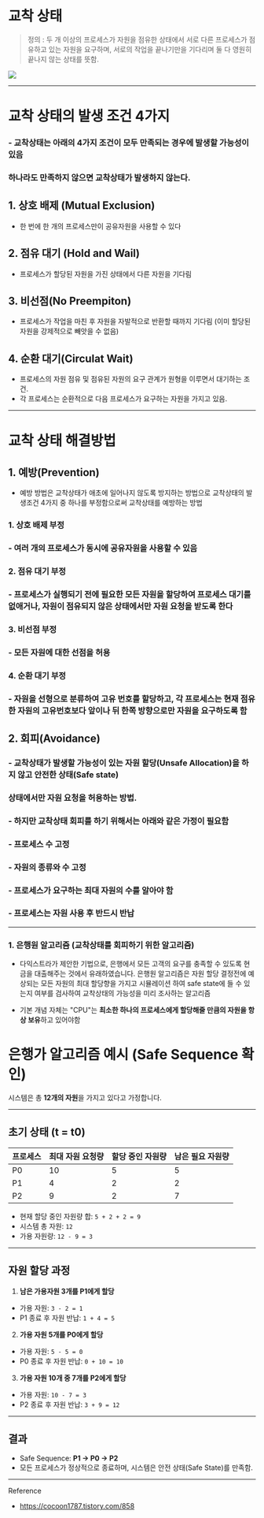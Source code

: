 # 교착 상태

> 정의 : 두 개 이상의 프로세스가 자원을 점유한 상태에서 서로 다른 프로세스가
점유하고 있는 자원을 요구하며, 서로의 작업을 끝나기만을 기다리며 둘 다 영원히 끝나지 않는 상태를 뜻함.

![](https://img1.daumcdn.net/thumb/R1280x0/?scode=mtistory2&fname=https%3A%2F%2Fblog.kakaocdn.net%2Fdna%2FxVu3c%2FbtrEc3xU5u8%2FAAAAAAAAAAAAAAAAAAAAAF2NI_OBgM0m0UNVJD-5B21dc_sn7vpnseA8v6BW8Olc%2Fimg.png%3Fcredential%3DyqXZFxpELC7KVnFOS48ylbz2pIh7yKj8%26expires%3D1756652399%26allow_ip%3D%26allow_referer%3D%26signature%3Dx%252Fgb3YVEPJdWpEn2ZYg2pVPrbXE%253D)

---

# 교착 상태의 발생 조건 4가지

### - 교착상태는 아래의 4가지 조건이 모두 만족되는 경우에 발생할 가능성이 있음
### 하나라도 만족하지 않으면 교착상태가 발생하지 않는다.

## 1. 상호 배제 (Mutual Exclusion)
- 한 번에 한 개의 프로세스만이 공유자원을 사용할 수 있다

## 2. 점유 대기 (Hold and Wail)
- 프로세스가 할당된 자원을 가진 상태에서 다른 자원을 기다림

## 3. 비선점(No Preempiton)
- 프로세스가 작업을 마친 후 자원을 자발적으로 반환할 때까지 기다림
  (이미 할당된 자원을 강제적으로 빼앗을 수 없음)

## 4. 순환 대기(Circulat Wait)
- 프로세스의 자원 점유 및 점유된 자원의 요구 관계가 원형을 이루면서 대기하는 조건.
- 각 프로세스는 순환적으로 다음 프로세스가 요구하는 자원을 가지고 있음.

---

# 교착 상태 해결방법

## 1. 예방(Prevention)
- 예방 방법은 교착상태가 애초에 일어나지 않도록 방지하는 방법으로 교착상태의 발생조건 4가지 중 하나를 부정함으로써 교착상태를 예방하는 방법

### 1. 상호 배제 부정
### - 여러 개의 프로세스가 동시에 공유자원을 사용할 수 있음

### 2. 점유 대기 부정
### - 프로세스가 실행되기 전에 필요한 모든 자원을 할당하여 프로세스 대기를 없애거나, 자원이 점유되지 않은 상태에서만 자원 요청을 받도록 한다

### 3. 비선점 부정
### - 모든 자원에 대한 선점을 허용

### 4. 순환 대기 부정
### - 자원을 선형으로 분류하여 고유 번호를 할당하고, 각 프로세스는 현재 점유한 자원의 고유번호보다 앞이나 뒤 한쪽 방향으로만 자원을 요구하도록 함

## 2. 회피(Avoidance)
### - 교착상태가 발생할 가능성이 있는 자원 할당(Unsafe Allocation)을 하지 않고 안전한 상태(Safe state)
### 상태에서만 자원 요청을 허용하는 방법.

### - 하지만 교착상태 회피를 하기 위해서는 아래와 같은 가정이 필요함

### - 프로세스 수 고정
### - 자원의 종류와 수 고정
### - 프로세스가 요구하는 최대 자원의 수를 알아야 함
### - 프로세스는 자원 사용 후 반드시 반납

---

### 1. 은행원 알고리즘 (교착상태를 회피하기 위한 알고리즘)
- 다익스트라가 제안한 기법으로, 은행에서 모든 고객의 요구를 충족할 수 있도록 현금을 대출해주는 것에서 유래하였습니다.
은행원 알고리즘은 자원 할당 결정전에 예상되는 모든 자원의 최대 할당향을 가지고 시뮬레이션 하여 safe state에 들 수 있는지 여부를 검사하여
교착상태의 가능성을 미리 조사하는 알고리즘

- 기본 개념 자체는 "CPU"는 **최소한 하나의 프로세스에게 할당해줄 만큼의 자원을 항상 보유**하고 있어야함

# 은행가 알고리즘 예시 (Safe Sequence 확인)

시스템은 총 **12개의 자원**을 가지고 있다고 가정합니다.

---

## 초기 상태 (t = t0)

| 프로세스 | 최대 자원 요청량 | 할당 중인 자원량 | 남은 필요 자원량 |
|----------|------------------|------------------|------------------|
| P0       | 10               | 5                | 5                |
| P1       | 4                | 2                | 2                |
| P2       | 9                | 2                | 7                |

- 현재 할당 중인 자원량 합: `5 + 2 + 2 = 9`
- 시스템 총 자원: `12`
- 가용 자원량: `12 - 9 = 3`

---

## 자원 할당 과정

1. **남은 가용자원 3개를 P1에게 할당**
  - 가용 자원: `3 - 2 = 1`
  - P1 종료 후 자원 반납: `1 + 4 = 5`

2. **가용 자원 5개를 P0에게 할당**
  - 가용 자원: `5 - 5 = 0`
  - P0 종료 후 자원 반납: `0 + 10 = 10`

3. **가용 자원 10개 중 7개를 P2에게 할당**
  - 가용 자원: `10 - 7 = 3`
  - P2 종료 후 자원 반납: `3 + 9 = 12`

---

## 결과

- Safe Sequence: **P1 → P0 → P2**
- 모든 프로세스가 정상적으로 종료하며, 시스템은 안전 상태(Safe State)를 만족함.

---
Reference
- https://cocoon1787.tistory.com/858